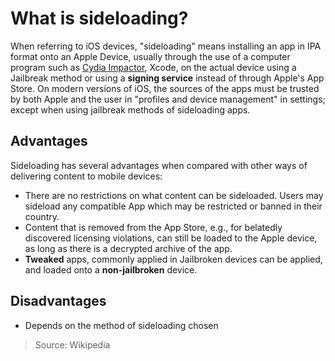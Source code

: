 # What is sideloading?

When referring to iOS devices,  "sideloading" means installing an app in IPA format onto an Apple Device, usually through the use of a computer program such as [Cydia Impactor](http://www.cydiaimpactor.com/), Xcode, on the actual device using a Jailbreak method or using a **signing service** instead of through Apple's App Store. On modern versions of iOS, the sources of the apps must be trusted by both Apple and the user in "profiles and device management" in settings; except when using jailbreak methods of sideloading apps.

## Advantages

Sideloading has several advantages when compared with other ways of delivering content to mobile devices:

* There are no restrictions on what content can be sideloaded. Users may sideload any compatible App which may be restricted or banned in their country.
* Content that is removed from the App Store, e.g., for belatedly discovered licensing violations, can still be loaded to the Apple device, as long as there is a decrypted archive of the app. 
* **Tweaked** apps, commonly applied in Jailbroken devices can be applied, and loaded onto a **non-jailbroken** device. 

## Disadvantages

* Depends on the method of sideloading chosen



> Source: Wikipedia



